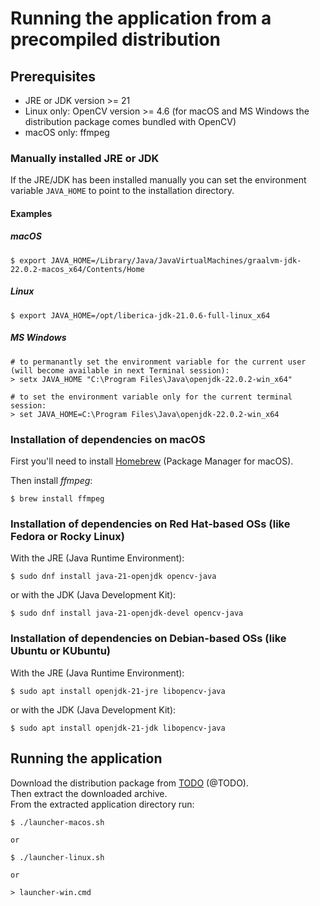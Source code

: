 # Running the application from a precompiled distribution

## Prerequisites

- JRE or JDK version >= 21
- Linux only: OpenCV version >= 4.6 (for macOS and MS Windows the distribution package comes bundled with OpenCV)
- macOS only: ffmpeg

### Manually installed JRE or JDK

If the JRE/JDK has been installed manually you can set the environment variable `JAVA_HOME` to point to the
installation directory.

#### Examples

##### macOS

```
$ export JAVA_HOME=/Library/Java/JavaVirtualMachines/graalvm-jdk-22.0.2-macos_x64/Contents/Home
```

##### Linux

```
$ export JAVA_HOME=/opt/liberica-jdk-21.0.6-full-linux_x64
```

##### MS Windows

```
# to permanantly set the environment variable for the current user (will become available in next Terminal session):
> setx JAVA_HOME "C:\Program Files\Java\openjdk-22.0.2-win_x64"

# to set the environment variable only for the current terminal session:
> set JAVA_HOME=C:\Program Files\Java\openjdk-22.0.2-win_x64
```

### Installation of dependencies on macOS

First you'll need to install [Homebrew](https://docs.brew.sh/Installation) (Package Manager for macOS).

Then install *ffmpeg*:

```
$ brew install ffmpeg
```

### Installation of dependencies on Red Hat-based OSs (like Fedora or Rocky Linux)

With the JRE (Java Runtime Environment):

```
$ sudo dnf install java-21-openjdk opencv-java
```

or with the JDK (Java Development Kit):

```
$ sudo dnf install java-21-openjdk-devel opencv-java
```

### Installation of dependencies on Debian-based OSs (like Ubuntu or KUbuntu)

With the JRE (Java Runtime Environment):

```
$ sudo apt install openjdk-21-jre libopencv-java
```

or with the JDK (Java Development Kit):

```
$ sudo apt install openjdk-21-jdk libopencv-java
```

## Running the application

Download the distribution package from [TODO](https://todo) (@TODO).  
Then extract the downloaded archive.  
From the extracted application directory run:

```
$ ./launcher-macos.sh

or

$ ./launcher-linux.sh

or

> launcher-win.cmd
```
